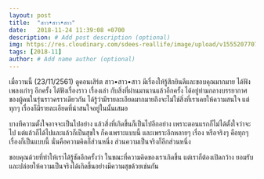 ```yaml
---
layout: post
title:  "สาว•สาว•สาว"
date:   2018-11-24 11:39:08 +0700
description: # Add post description (optional)
img: https://res.cloudinary.com/sdees-reallife/image/upload/v1555207707/Screenshot_from_2019-04-14_09-06-54.png # Add image post (optional)
tags: [2018-11]
author: # Add name author (optional)
---
```

เมื่อวานนี้ (23/11/2561) ดูคอนเสิร์ต สาว•สาว•สาว มีเรื่องให้รู้สึกยินดีและขอบคุณมากมาย ได้ฟังเพลงเก่าๆ อีกครั้ง ได้ฟังเรื่องราว เรื่องเล่า กับสิ่งที่ผ่านมานานแล้วอีกครั้ง ได้อยู่ท่ามกลางบรรยากาศของผู้คนในรุ่นราวคราวเดียวกัน ได้รู้ว่ามีรายละเอียดมากมายถึงจะไม่ใช่สิ่งที่เราเคยให้ความสนใจ แต่ทุกๆ เรื่องก็มีรายละเอียดที่น่าสนใจอยู่ในนั้นเสมอ

บางทีความตั้งใจอาจจะเป็นไปอย่าง แล้วสิ่งที่เกิดขึ้นก็เป็นไปอีกอย่าง เพราะตอนแรกก็ไม่ได้ตั้งใจว่าจะไป แต่แล้วก็ได้ไปและแล้วก็เป็นสุขใจ ก็คงเพราะแบบนี้ และเพราะอีกหลายๆ เรื่อง หรือจริงๆ คือทุกๆ เรื่องก็เป็นแบบนี้ นั่นคือความคิดก็ส่วนหนึ่ง ส่วนความเป็นจริงก็อีกส่วนหนึ่ง

ขอบคุณด้วยที่ทำให้เราได้รู้ชัดอีกครั้งว่า ในขณะที่ความคิดของเราเกิดขึ้น แต่เราก็ต้องเปิดกว้าง ยอมรับ และปล่อยให้ความเป็นจริงได้เกิดขึ้นอย่างมีความสุขด้วยเช่นกัน
